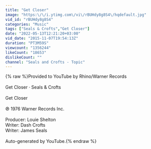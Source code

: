 ```yaml
---
title: "Get Closer"
image: "https:\/\/i.ytimg.com\/vi\/rBUHdy8g8S4\/hqdefault.jpg"
vid_id: "rBUHdy8g8S4"
categories: "Music"
tags: ["Seals & Crofts","Get Closer"]
date: "2022-05-13T12:21:20+03:00"
vid_date: "2015-11-07T19:54:13Z"
duration: "PT3M59S"
viewcount: "1356244"
likeCount: "18653"
dislikeCount: ""
channel: "Seals and Crofts - Topic"
---
```

{% raw %}Provided to YouTube by Rhino/Warner Records<br /><br />Get Closer · Seals &amp; Crofts<br /><br />Get Closer<br /><br />℗ 1976 Warner Records Inc.<br /><br />Producer: Louie Shelton<br />Writer: Dash Crofts<br />Writer: James Seals<br /><br />Auto-generated by YouTube.{% endraw %}
